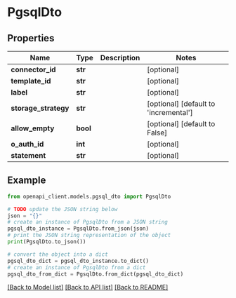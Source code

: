 # PgsqlDto


## Properties

Name | Type | Description | Notes
------------ | ------------- | ------------- | -------------
**connector_id** | **str** |  | [optional] 
**template_id** | **str** |  | [optional] 
**label** | **str** |  | [optional] 
**storage_strategy** | **str** |  | [optional] [default to 'incremental']
**allow_empty** | **bool** |  | [optional] [default to False]
**o_auth_id** | **int** |  | [optional] 
**statement** | **str** |  | [optional] 

## Example

```python
from openapi_client.models.pgsql_dto import PgsqlDto

# TODO update the JSON string below
json = "{}"
# create an instance of PgsqlDto from a JSON string
pgsql_dto_instance = PgsqlDto.from_json(json)
# print the JSON string representation of the object
print(PgsqlDto.to_json())

# convert the object into a dict
pgsql_dto_dict = pgsql_dto_instance.to_dict()
# create an instance of PgsqlDto from a dict
pgsql_dto_from_dict = PgsqlDto.from_dict(pgsql_dto_dict)
```
[[Back to Model list]](../README.md#documentation-for-models) [[Back to API list]](../README.md#documentation-for-api-endpoints) [[Back to README]](../README.md)


